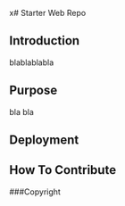 x# Starter Web Repo

## Introduction
blablablabla

## Purpose
bla bla

## Deployment

## How To Contribute

###Copyright


